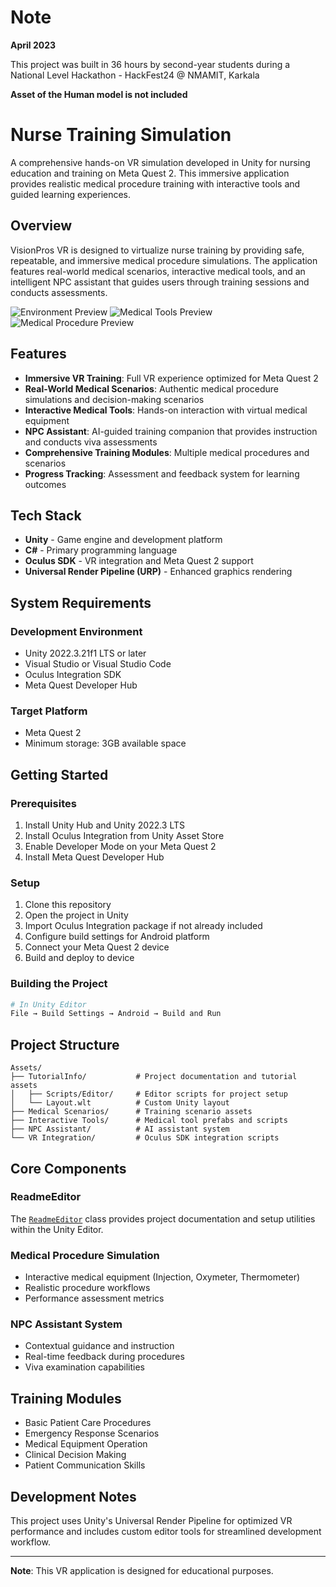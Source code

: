 # Note
**April 2023**

This project was built in 36 hours by second-year students during a National Level Hackathon - HackFest24 @ NMAMIT, Karkala

**Asset of the Human model is not included**

# Nurse Training Simulation

A comprehensive hands-on VR simulation developed in Unity for nursing education and training on Meta Quest 2. This immersive application provides realistic medical procedure training with interactive tools and guided learning experiences.

## Overview

VisionPros VR is designed to virtualize nurse training by providing safe, repeatable, and immersive medical procedure simulations. The application features real-world medical scenarios, interactive medical tools, and an intelligent NPC assistant that guides users through training sessions and conducts assessments.

![Environment Preview](Preview1.png)
![Medical Tools Preview](Preview2.png)
![Medical Procedure Preview](Preview3.png)


## Features

- **Immersive VR Training**: Full VR experience optimized for Meta Quest 2
- **Real-World Medical Scenarios**: Authentic medical procedure simulations and decision-making scenarios
- **Interactive Medical Tools**: Hands-on interaction with virtual medical equipment
- **NPC Assistant**: AI-guided training companion that provides instruction and conducts viva assessments
- **Comprehensive Training Modules**: Multiple medical procedures and scenarios
- **Progress Tracking**: Assessment and feedback system for learning outcomes

## Tech Stack

- **Unity** - Game engine and development platform
- **C#** - Primary programming language
- **Oculus SDK** - VR integration and Meta Quest 2 support
- **Universal Render Pipeline (URP)** - Enhanced graphics rendering

## System Requirements

### Development Environment
- Unity 2022.3.21f1 LTS or later
- Visual Studio or Visual Studio Code
- Oculus Integration SDK
- Meta Quest Developer Hub

### Target Platform
- Meta Quest 2
- Minimum storage: 3GB available space

## Getting Started

### Prerequisites
1. Install Unity Hub and Unity 2022.3 LTS
2. Install Oculus Integration from Unity Asset Store
3. Enable Developer Mode on your Meta Quest 2
4. Install Meta Quest Developer Hub

### Setup
1. Clone this repository
2. Open the project in Unity
3. Import Oculus Integration package if not already included
4. Configure build settings for Android platform
5. Connect your Meta Quest 2 device
6. Build and deploy to device

### Building the Project
```bash
# In Unity Editor
File → Build Settings → Android → Build and Run
```

## Project Structure

```
Assets/
├── TutorialInfo/           # Project documentation and tutorial assets
│   ├── Scripts/Editor/     # Editor scripts for project setup
│   └── Layout.wlt          # Custom Unity layout
├── Medical Scenarios/      # Training scenario assets
├── Interactive Tools/      # Medical tool prefabs and scripts
├── NPC Assistant/          # AI assistant system
└── VR Integration/         # Oculus SDK integration scripts
```

## Core Components

### ReadmeEditor
The [`ReadmeEditor`](Assets/TutorialInfo/Scripts/Editor/ReadmeEditor.cs) class provides project documentation and setup utilities within the Unity Editor.

### Medical Procedure Simulation
- Interactive medical equipment (Injection, Oxymeter, Thermometer)
- Realistic procedure workflows
- Performance assessment metrics

### NPC Assistant System
- Contextual guidance and instruction
- Real-time feedback during procedures
- Viva examination capabilities

## Training Modules

- Basic Patient Care Procedures
- Emergency Response Scenarios
- Medical Equipment Operation
- Clinical Decision Making
- Patient Communication Skills

## Development Notes

This project uses Unity's Universal Render Pipeline for optimized VR performance and includes custom editor tools for streamlined development workflow.



---

**Note**: This VR application is designed for educational purposes.
